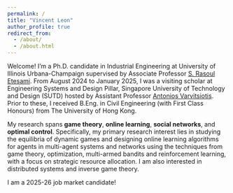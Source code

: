 ```yaml
---
permalink: /
title: "Vincent Leon"
author_profile: true
redirect_from: 
  - /about/
  - /about.html
---
```


Welcome! I’m a Ph.D. candidate in Industrial Engineering at University of Illinois Urbana-Champaign supervised by Associate Professor [S. Rasoul Etesami](https://etesami.ise.illinois.edu/). From August 2024 to January 2025, I was a visiting scholar at Engineering Systems and Design Pillar, Singapore University of Technology and Design (SUTD) hosted by Assistant Professor [Antonios Varvitsiotis](https://sites.google.com/site/antoniosvarvitsiotis/). Prior to these, I received B.Eng. in Civil Engineering (with First Class Honours) from The University of Hong Kong.

My research spans **game theory**, **online learning**, **social networks**, and **optimal control**. Specifically, my primary research interest lies in studying the equilibria of dynamic games and designing online learning algorithms for agents in multi-agent systems and networks using the techniques from game theory, optimization, multi-armed bandits and reinforcement learning, with a focus on strategic resource allocation. I am also interested in distributed systems and inverse game theory. 

I am a 2025-26 job market candidate! 

